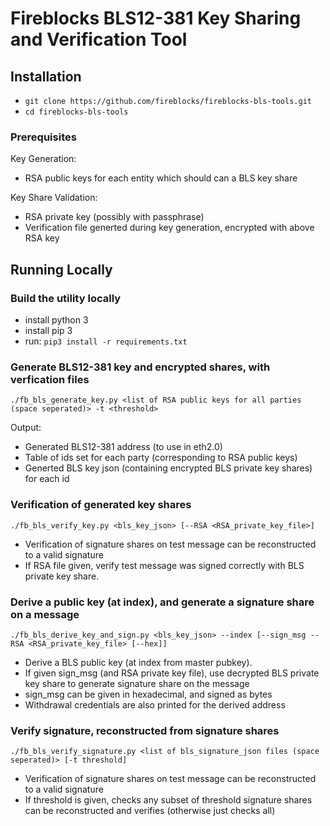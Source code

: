 # Fireblocks BLS12-381 Key Sharing and Verification Tool

## Installation

* `git clone https://github.com/fireblocks/fireblocks-bls-tools.git`
* `cd fireblocks-bls-tools`

### Prerequisites

Key Generation:
* RSA public keys for each entity which should can a BLS key share

Key Share Validation:
* RSA private key (possibly with passphrase)
* Verification file generted during key generation, encrypted with above RSA key

## Running Locally

### Build the utility locally
* install python 3
* install pip 3
* run: `pip3 install -r requirements.txt`

### Generate BLS12-381 key and encrypted shares, with verfication files
`./fb_bls_generate_key.py <list of RSA public keys for all parties (space seperated)> -t <threshold>`

Output:
* Generated BLS12-381 address (to use in eth2.0)
* Table of ids set for each party (corresponding to RSA public keys)
* Generted BLS key json (containing encrypted BLS private key shares) for each id

### Verification of generated key shares
`./fb_bls_verify_key.py <bls_key_json> [--RSA <RSA_private_key_file>]`

* Verification of signature shares on test message can be reconstructed to a valid signature
* If RSA file given, verify test message was signed correctly with BLS private key share.

### Derive a public key (at index), and generate a signature share on a message
`./fb_bls_derive_key_and_sign.py <bls_key_json> --index [--sign_msg --RSA <RSA_private_key_file> [--hex]]`

* Derive a BLS public key (at index from master pubkey).
* If given sign_msg (and RSA private key file), use decrypted BLS private key share to generate signature share on the message
* sign_msg can be given in hexadecimal, and signed as bytes
* Withdrawal credentials are also printed for the derived address

### Verify signature, reconstructed from signature shares
`./fb_bls_verify_signature.py <list of bls_signature_json files (space seperated)> [-t threshold]`

* Verification of signature shares on test message can be reconstructed to a valid signature
* If threshold is given, checks any subset of threshold signature shares can be reconstructed and verifies (otherwise just checks all)
